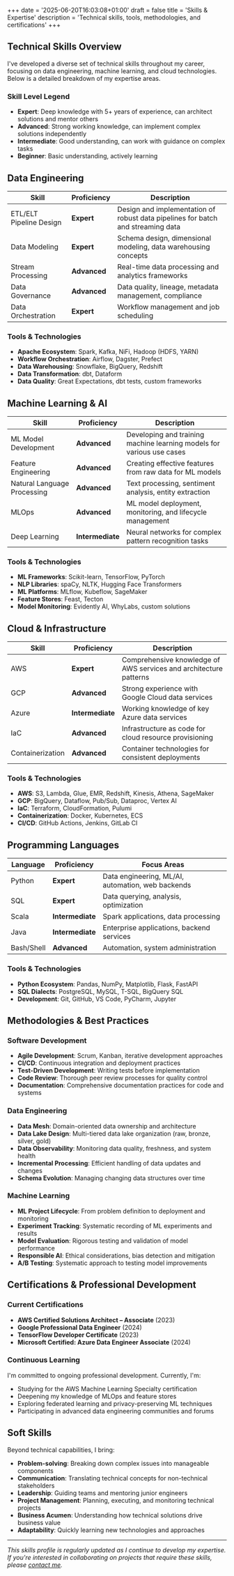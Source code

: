 +++
date = '2025-06-20T16:03:08+01:00'
draft = false
title = 'Skills & Expertise'
description = 'Technical skills, tools, methodologies, and certifications'
+++

## Technical Skills Overview

I've developed a diverse set of technical skills throughout my career, focusing on data engineering, machine learning, and cloud technologies. Below is a detailed breakdown of my expertise areas.

### Skill Level Legend
- **Expert**: Deep knowledge with 5+ years of experience, can architect solutions and mentor others
- **Advanced**: Strong working knowledge, can implement complex solutions independently
- **Intermediate**: Good understanding, can work with guidance on complex tasks
- **Beginner**: Basic understanding, actively learning

## Data Engineering

| Skill | Proficiency | Description |
|-------|------------|-------------|
| ETL/ELT Pipeline Design | **Expert** | Design and implementation of robust data pipelines for batch and streaming data |
| Data Modeling | **Expert** | Schema design, dimensional modeling, data warehousing concepts |
| Stream Processing | **Advanced** | Real-time data processing and analytics frameworks |
| Data Governance | **Advanced** | Data quality, lineage, metadata management, compliance |
| Data Orchestration | **Expert** | Workflow management and job scheduling |

### Tools & Technologies
- **Apache Ecosystem**: Spark, Kafka, NiFi, Hadoop (HDFS, YARN)
- **Workflow Orchestration**: Airflow, Dagster, Prefect
- **Data Warehousing**: Snowflake, BigQuery, Redshift
- **Data Transformation**: dbt, Dataform
- **Data Quality**: Great Expectations, dbt tests, custom frameworks

## Machine Learning & AI

| Skill | Proficiency | Description |
|-------|------------|-------------|
| ML Model Development | **Advanced** | Developing and training machine learning models for various use cases |
| Feature Engineering | **Advanced** | Creating effective features from raw data for ML models |
| Natural Language Processing | **Advanced** | Text processing, sentiment analysis, entity extraction |
| MLOps | **Advanced** | ML model deployment, monitoring, and lifecycle management |
| Deep Learning | **Intermediate** | Neural networks for complex pattern recognition tasks |

### Tools & Technologies
- **ML Frameworks**: Scikit-learn, TensorFlow, PyTorch
- **NLP Libraries**: spaCy, NLTK, Hugging Face Transformers
- **ML Platforms**: MLflow, Kubeflow, SageMaker
- **Feature Stores**: Feast, Tecton
- **Model Monitoring**: Evidently AI, WhyLabs, custom solutions

## Cloud & Infrastructure

| Skill | Proficiency | Description |
|-------|------------|-------------|
| AWS | **Expert** | Comprehensive knowledge of AWS services and architecture patterns |
| GCP | **Advanced** | Strong experience with Google Cloud data services |
| Azure | **Intermediate** | Working knowledge of key Azure data services |
| IaC | **Advanced** | Infrastructure as code for cloud resource provisioning |
| Containerization | **Advanced** | Container technologies for consistent deployments |

### Tools & Technologies
- **AWS**: S3, Lambda, Glue, EMR, Redshift, Kinesis, Athena, SageMaker
- **GCP**: BigQuery, Dataflow, Pub/Sub, Dataproc, Vertex AI
- **IaC**: Terraform, CloudFormation, Pulumi
- **Containerization**: Docker, Kubernetes, ECS
- **CI/CD**: GitHub Actions, Jenkins, GitLab CI

## Programming Languages

| Language | Proficiency | Focus Areas |
|----------|------------|-------------|
| Python | **Expert** | Data engineering, ML/AI, automation, web backends |
| SQL | **Expert** | Data querying, analysis, optimization |
| Scala | **Intermediate** | Spark applications, data processing |
| Java | **Intermediate** | Enterprise applications, backend services |
| Bash/Shell | **Advanced** | Automation, system administration |

### Tools & Technologies
- **Python Ecosystem**: Pandas, NumPy, Matplotlib, Flask, FastAPI
- **SQL Dialects**: PostgreSQL, MySQL, T-SQL, BigQuery SQL
- **Development**: Git, GitHub, VS Code, PyCharm, Jupyter

## Methodologies & Best Practices

### Software Development
- **Agile Development**: Scrum, Kanban, iterative development approaches
- **CI/CD**: Continuous integration and deployment practices
- **Test-Driven Development**: Writing tests before implementation
- **Code Review**: Thorough peer review processes for quality control
- **Documentation**: Comprehensive documentation practices for code and systems

### Data Engineering
- **Data Mesh**: Domain-oriented data ownership and architecture
- **Data Lake Design**: Multi-tiered data lake organization (raw, bronze, silver, gold)
- **Data Observability**: Monitoring data quality, freshness, and system health
- **Incremental Processing**: Efficient handling of data updates and changes
- **Schema Evolution**: Managing changing data structures over time

### Machine Learning
- **ML Project Lifecycle**: From problem definition to deployment and monitoring
- **Experiment Tracking**: Systematic recording of ML experiments and results
- **Model Evaluation**: Rigorous testing and validation of model performance
- **Responsible AI**: Ethical considerations, bias detection and mitigation
- **A/B Testing**: Systematic approach to testing model improvements

## Certifications & Professional Development

### Current Certifications
- **AWS Certified Solutions Architect – Associate** (2023)
- **Google Professional Data Engineer** (2024)
- **TensorFlow Developer Certificate** (2023)
- **Microsoft Certified: Azure Data Engineer Associate** (2024)

### Continuous Learning
I'm committed to ongoing professional development. Currently, I'm:
- Studying for the AWS Machine Learning Specialty certification
- Deepening my knowledge of MLOps and feature stores
- Exploring federated learning and privacy-preserving ML techniques
- Participating in advanced data engineering communities and forums

## Soft Skills

Beyond technical capabilities, I bring:
- **Problem-solving**: Breaking down complex issues into manageable components
- **Communication**: Translating technical concepts for non-technical stakeholders
- **Leadership**: Guiding teams and mentoring junior engineers
- **Project Management**: Planning, executing, and monitoring technical projects
- **Business Acumen**: Understanding how technical solutions drive business value
- **Adaptability**: Quickly learning new technologies and approaches

---

*This skills profile is regularly updated as I continue to develop my expertise. If you're interested in collaborating on projects that require these skills, please [contact me](/contact).*
